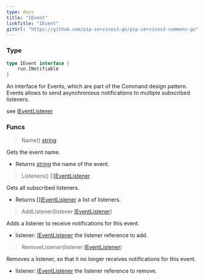 ```yaml
---
type: docs
title: "IEvent"
linkTitle: "IEvent" 
gitUrl: "https://github.com/pip-services3-go/pip-services3-commons-go"
---
```


### Type

```go
type IEvent interface {
	run.INotifiable
}
```

An interface for Events, which are part of the Command design pattern.
Events allows to send asynchronious notifications to multiple subscribed listeners.

see [IEventListener](../ieventlistener)

### Funcs

> Name() [string](https://pkg.go.dev/builtin#string)

Gets the event name.
- Returns [string](https://pkg.go.dev/builtin#string) the name of the event.

> Listeners() [][IEventListener](../ieventlistener)

Gets all subscribed listeners.

- Returns [][IEventListener](../ieventlistener) a list of listeners.

> AddListener(listener [IEventListener](../ieventlistener))

Adds a listener to receive notifications for this event.

- listener: [IEventListener](../ieventlistener) the listener reference to add.

> RemoveListener(listener [IEventListener](../ieventlistener))

Removes a listener, so that it no longer receives notifications for this event.

- listener: [IEventListener](../ieventlistener) the listener reference to remove.